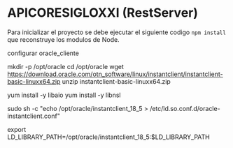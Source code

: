 # APICORESIGLOXXI (RestServer)


Para inicializar el proyecto se debe ejecutar el siguiente codigo ```npm install ``` que reconstruye los modulos de Node.


configurar oracle_cliente

mkdir -p /opt/oracle
cd /opt/oracle
wget https://download.oracle.com/otn_software/linux/instantclient/instantclient-basic-linuxx64.zip
unzip instantclient-basic-linuxx64.zip

yum install -y libaio
yum install -y libnsl

sudo sh -c "echo /opt/oracle/instantclient_18_5 > /etc/ld.so.conf.d/oracle-instantclient.conf"


export LD_LIBRARY_PATH=/opt/oracle/instantclient_18_5:$LD_LIBRARY_PATH
